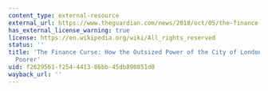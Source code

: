 ```yaml
---
content_type: external-resource
external_url: https://www.theguardian.com/news/2018/oct/05/the-finance-curse-how-the-outsized-power-of-the-city-of-london-makes-britain-poorer
has_external_license_warning: true
license: https://en.wikipedia.org/wiki/All_rights_reserved
status: ''
title: 'The Finance Curse: How the Outsized Power of the City of London Makes Britain
  Poorer'
uid: f2629561-f254-4413-86bb-45db890851d0
wayback_url: ''
---
```

